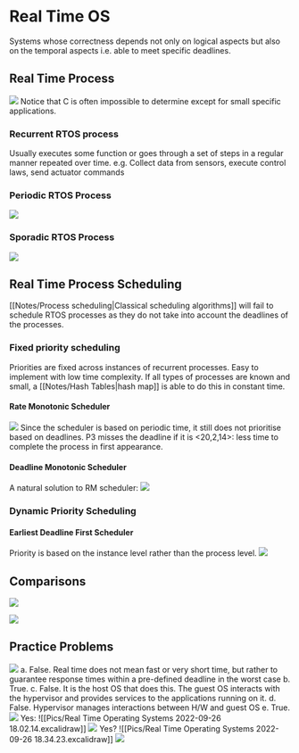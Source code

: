 # Real Time OS
Systems whose correctness depends not only on logical aspects but also on the temporal aspects i.e. able to meet specific deadlines.
## Real Time Process
![](https://i.imgur.com/yvgNQ66.png)
Notice that C is often impossible to determine except for small specific applications.
### Recurrent RTOS process
Usually executes some function or goes through a set of steps in a regular manner repeated over time. e.g. Collect data from sensors, execute control laws, send actuator commands
### Periodic RTOS Process
![](https://i.imgur.com/5j6oIYb.png)
### Sporadic RTOS Process
![](https://i.imgur.com/W8FOywe.png)
## Real Time Process Scheduling
[[Notes/Process scheduling|Classical scheduling algorithms]] will fail to schedule RTOS processes as they do not take into account the deadlines of the processes.
### Fixed priority scheduling
Priorities are fixed across instances of recurrent processes. Easy to implement with low time complexity. If all types of processes are known and small, a [[Notes/Hash Tables|hash map]] is able to do this in constant time.
#### Rate Monotonic Scheduler
![](https://i.imgur.com/gWXCXDK.png)
Since the scheduler is based on periodic time, it still does not prioritise based on deadlines. P3 misses the deadline if it is <20,2,14>: less time to complete the process in first appearance.
#### Deadline Monotonic Scheduler
A natural solution to RM scheduler:
![](https://i.imgur.com/IhxEkPa.png)
### Dynamic Priority Scheduling
#### Earliest Deadline First Scheduler
Priority is based on the instance level rather than the process level.
![](https://i.imgur.com/CCILxlc.png)
## Comparisons
![](https://i.imgur.com/TNHIVzZ.png)

![](https://i.imgur.com/sQZTbLD.png)
## Practice Problems
![](https://i.imgur.com/uAaZPVd.png)
a. False. Real time does not mean fast or very short time, but rather to guarantee response times within a pre-defined deadline in the worst case
b. True.
c. False. It is the host OS that does this. The guest OS interacts with the hypervisor and provides services to the applications running on it.
d. False. Hypervisor manages interactions between H/W and guest OS
e. True.
![](https://i.imgur.com/Aob93mN.png)
Yes:
![[Pics/Real Time Operating Systems 2022-09-26 18.02.14.excalidraw]]
![](https://i.imgur.com/RSodmxP.png)
Yes?
![[Pics/Real Time Operating Systems 2022-09-26 18.34.23.excalidraw]]
![](https://i.imgur.com/zBnpTVf.png)
